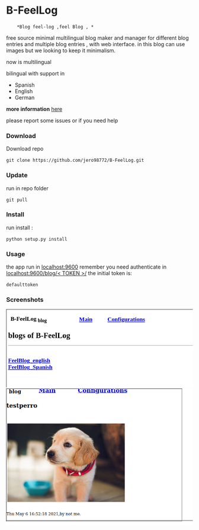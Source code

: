 # B-FeelLog
		*Blog feel-log ,feel Blog , * 

free source minimal multilingual blog maker and manager for different blog entries and multiple blog entries , with web interface. in this blog can use images but we looking to keep it minimalism.

now is multilingual

bilingual with support in 
- Spanish 
- English
- German

**more information** [here](https://github.com/jero98772/B-FeelLog/blob/main/docs/FAQs.md)

please report some issues or if you need help

### Download 
Download repo

	git clone https://github.com/jero98772/B-FeelLog.git
### Update
run in repo folder

	git pull

### Install

run install : 

	python setup.py install

### Usage 

the app run in [localhost:9600](http://localhost:9600/blog.html)
remember you need authenticate in [localhost:9600/blog/< TOKEN >/](localhost:9600/blog/defaulttoken/)
the initial token is:
	
	defaulttoken

### Screenshots
![main](https://github.com/jero98772/B-FeelLog/blob/main/docs/Screenshots/2021-05-06-185257_770x321_scrot.png)
![flex blog](https://github.com/jero98772/B-FeelLog/blob/main/docs/Screenshots/2021-05-06-165512_752x551_scrot.png)